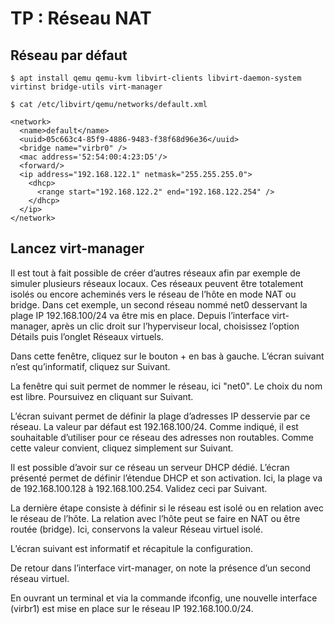 # TP : Réseau NAT 

## Réseau par défaut

```shell
$ apt install qemu qemu-kvm libvirt-clients libvirt-daemon-system virtinst bridge-utils virt-manager

$ cat /etc/libvirt/qemu/networks/default.xml

<network>  
  <name>default</name>  
  <uuid>05c663c4-85f9-4886-9483-f38f68d96e36</uuid>  
  <bridge name="virbr0" />  
  <mac address='52:54:00:4:23:D5'/>  
  <forward/>  
  <ip address="192.168.122.1" netmask="255.255.255.0">  
    <dhcp>  
      <range start="192.168.122.2" end="192.168.122.254" />  
    </dhcp>  
  </ip>  
</network>

```

## Lancez virt-manager




Il est tout à fait possible de créer d’autres réseaux afin par exemple de simuler plusieurs réseaux locaux. Ces réseaux peuvent être totalement isolés ou encore acheminés vers le réseau de l’hôte en mode NAT ou bridge. Dans cet exemple, un second réseau nommé net0 desservant la plage IP 192.168.100/24 va être mis en place. Depuis l’interface virt-manager, après un clic droit sur l’hyperviseur local, choisissez l’option Détails puis l’onglet Réseaux virtuels.


Dans cette fenêtre, cliquez sur le bouton + en bas à gauche. L’écran suivant n’est qu’informatif, cliquez sur Suivant.


La fenêtre qui suit permet de nommer le réseau, ici "net0". Le choix du nom est libre. Poursuivez en cliquant sur Suivant.


L’écran suivant permet de définir la plage d’adresses IP desservie par ce réseau. La valeur par défaut est 192.168.100/24. Comme indiqué, il est souhaitable d’utiliser pour ce réseau des adresses non routables. Comme cette valeur convient, cliquez simplement sur Suivant.


Il est possible d’avoir sur ce réseau un serveur DHCP dédié. L’écran présenté permet de définir l’étendue DHCP et son activation. Ici, la plage va de 192.168.100.128 à 192.168.100.254. Validez ceci par Suivant.


La dernière étape consiste à définir si le réseau est isolé ou en relation avec le réseau de l’hôte. La relation avec l’hôte peut se faire en NAT ou être routée (bridge). Ici, conservons la valeur Réseau virtuel isolé.


L’écran suivant est informatif et récapitule la configuration.


De retour dans l’interface virt-manager, on note la présence d’un second réseau virtuel.


En ouvrant un terminal et via la commande ifconfig, une nouvelle interface (virbr1) est mise en place sur le réseau IP 192.168.100.0/24.